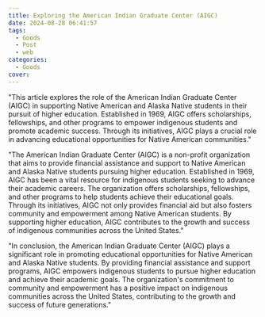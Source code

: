 ```yaml
---
title: Exploring the American Indian Graduate Center (AIGC)
date: 2024-08-28 06:41:57
tags:
  - Goods
  - Post
  - web
categories:
  - Goods
cover: 
---
```


"This article explores the role of the American Indian Graduate Center (AIGC) in supporting Native American and Alaska Native students in their pursuit of higher education. Established in 1969, AIGC offers scholarships, fellowships, and other programs to empower indigenous students and promote academic success. Through its initiatives, AIGC plays a crucial role in advancing educational opportunities for Native American communities."

"The American Indian Graduate Center (AIGC) is a non-profit organization that aims to provide financial assistance and support to Native American and Alaska Native students pursuing higher education. Established in 1969, AIGC has been a vital resource for indigenous students seeking to advance their academic careers. The organization offers scholarships, fellowships, and other programs to help students achieve their educational goals. Through its initiatives, AIGC not only provides financial aid but also fosters community and empowerment among Native American students. By supporting higher education, AIGC contributes to the growth and success of indigenous communities across the United States."

"In conclusion, the American Indian Graduate Center (AIGC) plays a significant role in promoting educational opportunities for Native American and Alaska Native students. By providing financial assistance and support programs, AIGC empowers indigenous students to pursue higher education and achieve their academic goals. The organization's commitment to community and empowerment has a positive impact on indigenous communities across the United States, contributing to the growth and success of future generations."
